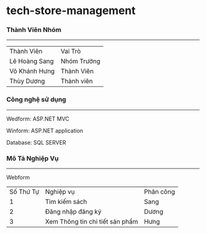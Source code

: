 # tech-store-management
<h3>Thành Viên Nhóm</h1>
<hr>
<table>
 <tr>
   <td>Thành Viên</td>
   <td>Vai Trò</td>
 </tr>
  <tr>
    <td>Lê Hoàng Sang</td>
    <td>Nhóm Trưởng</td>
  </tr>
  <tr>
    <td>Võ Khánh Hưng</td>
   <td> Thành Viên</td>
  </tr>
 <tr>
  <td>Thùy Dương</td>
  <td>Thành viên</td>
 </tr>
</table>
<h3>Công nghệ sử dụng </h3>
<hr>
<p>Wedform: ASP.NET MVC </p>
<p>Winform: ASP.NET application</p>
<p>Database: SQL SERVER</p>
<h3>Mô Tả Nghiệp Vụ </h3>
<hr>
<p>Webform</p>
<table>
 <tr>
  <td>Số Thứ Tự</td>
  <td> Nghiệp vụ</td>
  <td>Phân công</td>
 </tr>
 <tr>
  <td>1</td>
  <td>Tìm kiếm sách</td>
  <td>Sang</td>
 </tr>
 <tr>
  <td>2</td>
  <td>Đăng nhập đăng ký</td>
  <td>Dương</td>
 </tr>
 <tr>
  <td>3</td>
  <td>Xem Thông tin chi tiết sản phẩm</td>
  <td>Hưng</td>
 </tr>
</table>
